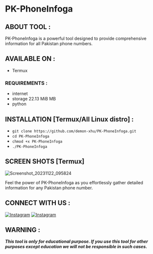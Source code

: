 # PK-PhoneInfoga

## ABOUT TOOL :

PK-PhoneInfoga is a powerful tool designed to provide comprehensive information for all Pakistan phone numbers.

## AVAILABLE ON :

* Termux

### REQUIREMENTS :
* internet
* storage 22.13 MiB MB
* python


## INSTALLATION [Termux/All Linux distro] :

* `git clone https://github.com/demon-xhu/PK-PhoneInfoga.git`
* `cd PK-PhoneInfoga`
* `chmod +x PK-PhoneInfoga`
* `./PK-PhoneInfoga`

## SCREEN SHOTS [Termux]
![Screenshot_20231122_095824](https://github.com/demon-xhu/PK-PhoneInfoga/assets/125611055/ca4fdd71-3a25-4ccf-a724-9af69ac53abc)

Feel the power of PK-PhoneInfoga as you effortlessly gather detailed information for any Pakistan phone number.

## CONNECT WITH US :
[![Instagram](https://img.shields.io/badge/INSTAGRAM-FOLLOW-red?style=for-the-badge&logo=instagram)](https://rb.gy/pio0nl)
[![Instagram](https://img.shields.io/badge/WHATSAPP-JOINGROUP-red?style=for-the-badge&logo=whatsapp)]([https://rebrand.ly/hckrgroups](https://chat.whatsapp.com/KhPLbdhXyMnFhjI5hyBAeC))

## WARNING : 
***This tool is only for educational purpose. If you use this tool for other purposes except education we will not be responsible in such cases.***
